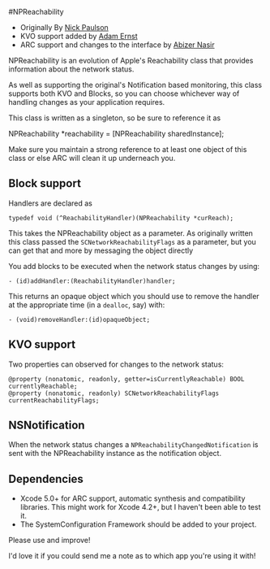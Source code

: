 #NPReachability
- Originally By [Nick Paulson](http://twitter.com/nckplsn)
- KVO support added by [Adam Ernst](http://www.adamernst.com/)
- ARC support and changes to the interface by [Abizer Nasir](http://abizern.org)

NPReachability is an evolution of Apple's Reachability class that provides
information about the network status.

As well as supporting the original's Notification based monitoring, this class
supports both KVO and Blocks, so you can choose whichever way of handling
changes as your application requires.

This class is written as a singleton, so be sure to reference it as

NPReachability *reachability = [NPReachability sharedInstance];

Make sure you maintain a strong reference to at least one object of this class
or else ARC will clean it up underneach you.
 
## Block support

Handlers are declared as

    typedef void (^ReachabilityHandler)(NPReachability *curReach);

This takes the NPReachability object as a parameter. As originally written
this class passed the `SCNetworkReachabilityFlags` as a parameter, but you can
get that and more by messaging the object directly

You add blocks to be executed when the network status changes by using:

    - (id)addHandler:(ReachabilityHandler)handler;

This returns an opaque object which you should use to remove the handler at the
appropriate time (in a `dealloc`, say) with:

    - (void)removeHandler:(id)opaqueObject;

## KVO support

Two properties can observed for changes to the network status:

    @property (nonatomic, readonly, getter=isCurrentlyReachable) BOOL currentlyReachable;
	@property (nonatomic, readonly) SCNetworkReachabilityFlags currentReachabilityFlags;

## NSNotification

When the network status changes a `NPReachabilityChangedNotification` is sent
with the NPReachability instance as the notification object.

## Dependencies

- Xcode 5.0+ for ARC support, automatic synthesis and compatibility
  libraries. This might work for Xcode 4.2+, but I haven't been able to test it.
- The SystemConfiguration Framework should be added to your project.

Please use and improve!

I'd love it if you could send me a note as to which app you're using it with!
